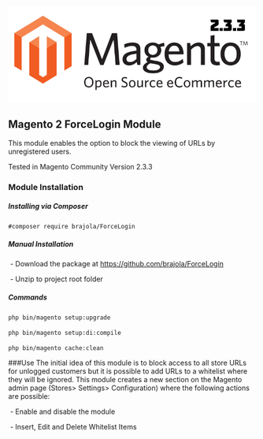 ![Alt text](app/code/Brajola/ForceLogin/resources/magento.png?raw=true "Title")

## Magento 2 ForceLogin Module
This module enables the option to block the viewing of URLs by unregistered users.

Tested in Magento Community Version 2.3.3

### Module Installation
##### Installing via Composer
```#composer require brajola/ForceLogin```

##### Manual Installation
 - Download the package at https://github.com/brajola/ForceLogin

 - Unzip to project root folder

##### Commands
```php bin/magento setup:upgrade```

```php bin/magento setup:di:compile```

```php bin/magento cache:clean```

###Use
The initial idea of this module is to block access to all store URLs for unlogged customers but it is possible to add URLs to a whitelist where they will be ignored.
This module creates a new section on the Magento admin page (Stores> Settings> Configuration) where the following actions are possible:

 - Enable and disable the module

 - Insert, Edit and Delete Whitelist Items
